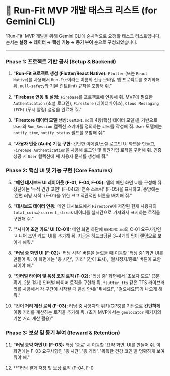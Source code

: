 # 🏃 Run-Fit MVP 개발 태스크 리스트 (for Gemini CLI)

'Run-Fit' MVP 개발을 위해 Gemini CLI에 순차적으로 요청할 태스크 리스트입니다.
순서는 **설정 → 데이터 → 핵심 기능 → 동기 부여** 순으로 구성되었습니다.

---

### Phase 1: 프로젝트 기반 공사 (Setup & Backend)

1.  **"Run-Fit 프로젝트 생성 (Flutter/React Native):**
    `Flutter` (또는 `React Native`)를 사용해서 `Run-Fit`이라는 이름의 신규 모바일 앱 프로젝트를 초기화해 줘. `null-safety`와 기본 린트(lint) 규칙을 포함해 줘."

2.  **"Firebase 연동 및 설정:**
    `Firebase`를 프로젝트에 연동해 줘. MVP에 필요한 `Authentication` (소셜 로그인), `Firestore` (데이터베이스), `Cloud Messaging (FCM)` (푸시 알림) 설정을 완료해 줘."

3.  **"Firestore 데이터 모델 생성:**
    `GEMINI.md`의 4항(핵심 데이터 모델)을 기반으로 `User`와 `Run_Session` 컬렉션 스키마를 정의하는 코드를 작성해 줘. `User` 모델에는 `notify_time`, `notify_status` 필드를 포함해 줘."

4.  **"사용자 인증 (Auth) 기능 구현:**
    간단한 이메일/소셜 로그인 UI 화면을 만들고, `Firebase Authentication`을 사용해 로그인 및 회원가입 로직을 구현해 줘. 인증 성공 시 `User` 컬렉션에 새 사용자 문서를 생성해 줘."

### Phase 2: 핵심 UI 및 기능 구현 (Core Features)

5.  **"메인 대시보드 UI 레이아웃 (F-01, F-04, F-05):**
    앱의 메인 화면 UI를 구성해 줘. 상단에는 '누적 건강 코인' (F-04)과 '연속 스트릭' (F-05)을 표시하고, 중앙에는 '간편 러닝 시작' (F-01)을 위한 크고 직관적인 버튼을 배치해 줘."

6.  **"대시보드 데이터 연동:**
    메인 대시보드에서 `Firestore`에 저장된 현재 사용자의 `total_coin`과 `current_streak` 데이터를 실시간으로 가져와서 표시하는 로직을 구현해 줘."

7.  **"'시니어 조언 카드' UI (C-01):**
    메인 화면 하단에 `GEMINI.md`의 C-01 요구사항인 '시니어 조언 카드' UI를 추가해 줘. 지금은 하드코딩된 3~4개의 팁이 랜덤으로 보이게 해줘."

8.  **"러닝 중 화면 UI (F-02):**
    '러닝 시작' 버튼을 눌렀을 때 이동할 '러닝 중' 화면 UI를 만들어 줘. 이 화면에는 '총 시간', '거리' (간이 표시), '일시정지/종료' 버튼이 포함되어야 해."

9.  **"인터벌 타이머 및 음성 코칭 로직 (F-02):**
    '러닝 중' 화면에서 '초보자 모드' (3분 뛰기, 2분 걷기) 인터벌 타이머 로직을 구현해 줘. `flutter_tts` 같은 TTS 라이브러리를 사용해서 각 구간이 시작될 때 음성 안내("뛰세요!", "걸으세요!")가 나오게 해줘."

10. **"간이 거리 계산 로직 (F-03):**
    러닝 중 사용자의 위치(GPS)를 기반으로 **간단하게** 이동 거리를 계산하는 로직을 추가해 줘. (초기 MVP에서는 `geolocator` 패키지의 기본 거리 계산 활용)"

### Phase 3: 보상 및 동기 부여 (Reward & Retention)

11. **"러닝 요약 화면 UI (F-03):**
    러닝 '종료' 시 이동할 '요약 화면' UI를 만들어 줘. 이 화면에는 F-03 요구사항인 '총 시간', '총 거리', '획득한 건강 코인'을 명확하게 보여줘야 해."

12. **"러닝 결과 저장 및 보상 로직 (F-04, F-0